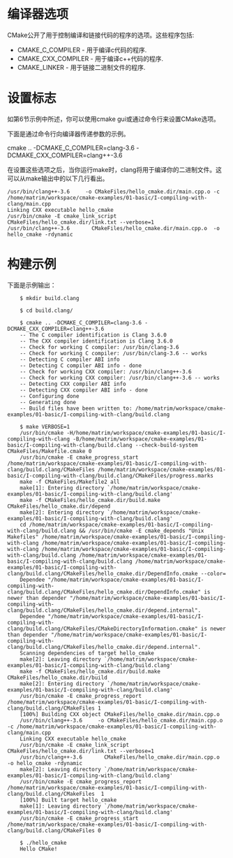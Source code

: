 # 编译器选项
CMake公开了用于控制编译和链接代码的程序的选项。这些程序包括:  
* CMAKE_C_COMPILER - 用于编译c代码的程序.
* CMAKE_CXX_COMPILER - 用于编译c++代码的程序.
* CMAKE_LINKER - 用于链接二进制文件的程序.
# 设置标志  
如第6节示例中所述，你可以使用cmake gui或通过命令行来设置CMake选项。  

下面是通过命令行向编译器传递参数的示例。  

cmake .. -DCMAKE_C_COMPILER=clang-3.6 -DCMAKE_CXX_COMPILER=clang++-3.6  

在设置这些选项之后，当你运行make时，clang将用于编译你的二进制文件。这可以从make输出中的以下几行看出。  

    /usr/bin/clang++-3.6     -o CMakeFiles/hello_cmake.dir/main.cpp.o -c /home/matrim/workspace/cmake-examples/01-basic/I-compiling-with-clang/main.cpp
    Linking CXX executable hello_cmake
    /usr/bin/cmake -E cmake_link_script CMakeFiles/hello_cmake.dir/link.txt --verbose=1
    /usr/bin/clang++-3.6       CMakeFiles/hello_cmake.dir/main.cpp.o  -o hello_cmake -rdynamic

# 构建示例
下面是示例输出：  

        $ mkdir build.clang

        $ cd build.clang/

        $ cmake .. -DCMAKE_C_COMPILER=clang-3.6 -DCMAKE_CXX_COMPILER=clang++-3.6
        -- The C compiler identification is Clang 3.6.0
        -- The CXX compiler identification is Clang 3.6.0
        -- Check for working C compiler: /usr/bin/clang-3.6
        -- Check for working C compiler: /usr/bin/clang-3.6 -- works
        -- Detecting C compiler ABI info
        -- Detecting C compiler ABI info - done
        -- Check for working CXX compiler: /usr/bin/clang++-3.6
        -- Check for working CXX compiler: /usr/bin/clang++-3.6 -- works
        -- Detecting CXX compiler ABI info
        -- Detecting CXX compiler ABI info - done
        -- Configuring done
        -- Generating done
        -- Build files have been written to: /home/matrim/workspace/cmake-examples/01-basic/I-compiling-with-clang/build.clang

        $ make VERBOSE=1
        /usr/bin/cmake -H/home/matrim/workspace/cmake-examples/01-basic/I-compiling-with-clang -B/home/matrim/workspace/cmake-examples/01-basic/I-compiling-with-clang/build.clang --check-build-system CMakeFiles/Makefile.cmake 0
        /usr/bin/cmake -E cmake_progress_start /home/matrim/workspace/cmake-examples/01-basic/I-compiling-with-clang/build.clang/CMakeFiles /home/matrim/workspace/cmake-examples/01-basic/I-compiling-with-clang/build.clang/CMakeFiles/progress.marks
        make -f CMakeFiles/Makefile2 all
        make[1]: Entering directory `/home/matrim/workspace/cmake-examples/01-basic/I-compiling-with-clang/build.clang'
        make -f CMakeFiles/hello_cmake.dir/build.make CMakeFiles/hello_cmake.dir/depend
        make[2]: Entering directory `/home/matrim/workspace/cmake-examples/01-basic/I-compiling-with-clang/build.clang'
        cd /home/matrim/workspace/cmake-examples/01-basic/I-compiling-with-clang/build.clang && /usr/bin/cmake -E cmake_depends "Unix Makefiles" /home/matrim/workspace/cmake-examples/01-basic/I-compiling-with-clang /home/matrim/workspace/cmake-examples/01-basic/I-compiling-with-clang /home/matrim/workspace/cmake-examples/01-basic/I-compiling-with-clang/build.clang /home/matrim/workspace/cmake-examples/01-basic/I-compiling-with-clang/build.clang /home/matrim/workspace/cmake-examples/01-basic/I-compiling-with-clang/build.clang/CMakeFiles/hello_cmake.dir/DependInfo.cmake --color=
        Dependee "/home/matrim/workspace/cmake-examples/01-basic/I-compiling-with-clang/build.clang/CMakeFiles/hello_cmake.dir/DependInfo.cmake" is newer than depender "/home/matrim/workspace/cmake-examples/01-basic/I-compiling-with-clang/build.clang/CMakeFiles/hello_cmake.dir/depend.internal".
        Dependee "/home/matrim/workspace/cmake-examples/01-basic/I-compiling-with-clang/build.clang/CMakeFiles/CMakeDirectoryInformation.cmake" is newer than depender "/home/matrim/workspace/cmake-examples/01-basic/I-compiling-with-clang/build.clang/CMakeFiles/hello_cmake.dir/depend.internal".
        Scanning dependencies of target hello_cmake
        make[2]: Leaving directory `/home/matrim/workspace/cmake-examples/01-basic/I-compiling-with-clang/build.clang'
        make -f CMakeFiles/hello_cmake.dir/build.make CMakeFiles/hello_cmake.dir/build
        make[2]: Entering directory `/home/matrim/workspace/cmake-examples/01-basic/I-compiling-with-clang/build.clang'
        /usr/bin/cmake -E cmake_progress_report /home/matrim/workspace/cmake-examples/01-basic/I-compiling-with-clang/build.clang/CMakeFiles 1
        [100%] Building CXX object CMakeFiles/hello_cmake.dir/main.cpp.o
        /usr/bin/clang++-3.6     -o CMakeFiles/hello_cmake.dir/main.cpp.o -c /home/matrim/workspace/cmake-examples/01-basic/I-compiling-with-clang/main.cpp
        Linking CXX executable hello_cmake
        /usr/bin/cmake -E cmake_link_script CMakeFiles/hello_cmake.dir/link.txt --verbose=1
        /usr/bin/clang++-3.6       CMakeFiles/hello_cmake.dir/main.cpp.o  -o hello_cmake -rdynamic
        make[2]: Leaving directory `/home/matrim/workspace/cmake-examples/01-basic/I-compiling-with-clang/build.clang'
        /usr/bin/cmake -E cmake_progress_report /home/matrim/workspace/cmake-examples/01-basic/I-compiling-with-clang/build.clang/CMakeFiles  1
        [100%] Built target hello_cmake
        make[1]: Leaving directory `/home/matrim/workspace/cmake-examples/01-basic/I-compiling-with-clang/build.clang'
        /usr/bin/cmake -E cmake_progress_start /home/matrim/workspace/cmake-examples/01-basic/I-compiling-with-clang/build.clang/CMakeFiles 0

        $ ./hello_cmake
        Hello CMake!
